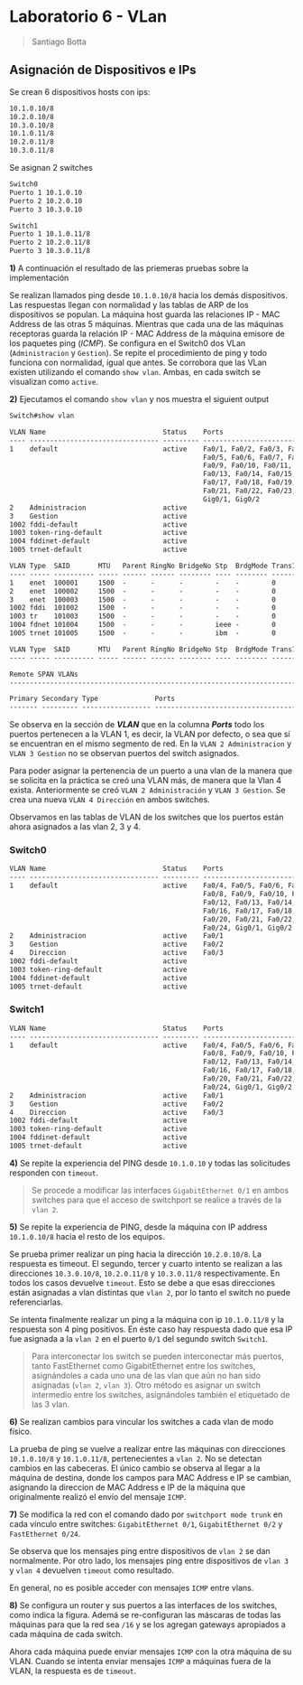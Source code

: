 # Laboratorio 6 - VLan

> Santiago Botta

## Asignación de Dispositivos e IPs

Se crean 6 dispositivos hosts con ips:

```txt
10.1.0.10/8
10.2.0.10/8
10.3.0.10/8
10.1.0.11/8
10.2.0.11/8
10.3.0.11/8
```

Se asignan 2 switches

```txt
Switch0
Puerto 1 10.1.0.10
Puerto 2 10.2.0.10
Puerto 3 10.3.0.10

Switch1
Puerto 1 10.1.0.11/8
Puerto 2 10.2.0.11/8
Puerto 3 10.3.0.11/8
```

**1)** A continuación el resultado de las priemeras pruebas sobre la implementación

Se realizan llamados ping desde `10.1.0.10/8` hacia los demás dispositivos. Las respuestas llegan con normalidad y las tablas de ARP de los dispositivos se populan. La máquina host guarda las relaciones IP - MAC Address de las otras 5 máquinas. Mientras que cada una de las máquinas receptoras guarda la relación IP - MAC Address de la máquina emisore de los paquetes ping (*ICMP*).
Se configura en el Switch0 dos VLan (`Administracion` y `Gestion`). Se repite el procedimiento de ping y todo funciona con normalidad, igual que antes.
Se corrobora que las VLan existen utilizando el comando `show vlan`. Ambas, en cada switch se visualizan como `active`.

**2)** Ejecutamos el comando `show vlan` y nos muestra el siguient output

```txt
Switch#show vlan

VLAN Name                             Status    Ports
---- -------------------------------- --------- -------------------------------
1    default                          active    Fa0/1, Fa0/2, Fa0/3, Fa0/4
                                                Fa0/5, Fa0/6, Fa0/7, Fa0/8
                                                Fa0/9, Fa0/10, Fa0/11, Fa0/12
                                                Fa0/13, Fa0/14, Fa0/15, Fa0/16
                                                Fa0/17, Fa0/18, Fa0/19, Fa0/20
                                                Fa0/21, Fa0/22, Fa0/23, Fa0/24
                                                Gig0/1, Gig0/2
2    Administracion                   active
3    Gestion                          active
1002 fddi-default                     active
1003 token-ring-default               active
1004 fddinet-default                  active
1005 trnet-default                    active

VLAN Type  SAID       MTU   Parent RingNo BridgeNo Stp  BrdgMode Trans1 Trans2
---- ----- ---------- ----- ------ ------ -------- ---- -------- ------ ------
1    enet  100001     1500  -      -      -        -    -        0      0
2    enet  100002     1500  -      -      -        -    -        0      0
3    enet  100003     1500  -      -      -        -    -        0      0
1002 fddi  101002     1500  -      -      -        -    -        0      0
1003 tr    101003     1500  -      -      -        -    -        0      0
1004 fdnet 101004     1500  -      -      -        ieee -        0      0
1005 trnet 101005     1500  -      -      -        ibm  -        0      0

VLAN Type  SAID       MTU   Parent RingNo BridgeNo Stp  BrdgMode Trans1 Trans2
---- ----- ---------- ----- ------ ------ -------- ---- -------- ------ ------

Remote SPAN VLANs
------------------------------------------------------------------------------

Primary Secondary Type              Ports
------- --------- ----------------- ------------------------------------------
```

Se observa en la sección de ***VLAN*** que en la columna ***Ports*** todo los puertos pertenecen a la VLAN 1, es decir, la VLAN por defecto, o sea que sí se encuentran en el mismo segmento de red. En la `VLAN 2 Administracion`  y `VLAN 3 Gestion` no se observan puertos del switch asignados.

Para poder asignar la pertenencia de un puerto a una vlan de la manera que se solicita en la práctica se creó una VLAN más, de manera que la Vlan 4 exista. Anteriormente se creó `VLAN 2 Administración` y `VLAN 3 Gestion`. Se crea una nueva `VLAN 4 Dirección` en ambos switches.

Observamos en las tablas de VLAN de los switches que los puertos están ahora asignados a las vlan 2, 3 y 4.

### Switch0

```txt
VLAN Name                             Status    Ports
---- -------------------------------- --------- -------------------------------
1    default                          active    Fa0/4, Fa0/5, Fa0/6, Fa0/7
                                                Fa0/8, Fa0/9, Fa0/10, Fa0/11
                                                Fa0/12, Fa0/13, Fa0/14, Fa0/15
                                                Fa0/16, Fa0/17, Fa0/18, Fa0/19
                                                Fa0/20, Fa0/21, Fa0/22, Fa0/23
                                                Fa0/24, Gig0/1, Gig0/2
2    Administracion                   active    Fa0/1
3    Gestion                          active    Fa0/2
4    Direccion                        active    Fa0/3
1002 fddi-default                     active
1003 token-ring-default               active
1004 fddinet-default                  active
1005 trnet-default                    active
```

### Switch1

```txt
VLAN Name                             Status    Ports
---- -------------------------------- --------- -------------------------------
1    default                          active    Fa0/4, Fa0/5, Fa0/6, Fa0/7
                                                Fa0/8, Fa0/9, Fa0/10, Fa0/11
                                                Fa0/12, Fa0/13, Fa0/14, Fa0/15
                                                Fa0/16, Fa0/17, Fa0/18, Fa0/19
                                                Fa0/20, Fa0/21, Fa0/22, Fa0/23
                                                Fa0/24, Gig0/1, Gig0/2
2    Administracion                   active    Fa0/1
3    Gestion                          active    Fa0/2
4    Direccion                        active    Fa0/3
1002 fddi-default                     active
1003 token-ring-default               active
1004 fddinet-default                  active
1005 trnet-default                    active
```

**4)** Se repite la experiencia del PING desde `10.1.0.10` y todas las solicitudes responden con `timeout`.

> Se procede a modificar las interfaces `GigabitEthernet 0/1` en ambos switches para que el acceso de switchport se realice a través de la `vlan 2`.

**5)** Se repite la experiencia de PING, desde la máquina con IP address `10.1.0.10/8` hacia el resto de los equipos.

Se prueba primer realizar un ping hacia la dirección `10.2.0.10/8`. La respuesta es timeout. El segundo, tercer y cuarto intento se realizan a las direcciones `10.3.0.10/8`, `10.2.0.11/8` y `10.3.0.11/8` respectivamente. En todos los casos devuelve `timeout`. Esto se debe a que esas direcciones están asignadas a vlan distintas que `vlan 2`, por lo tanto el switch no puede referenciarlas.

Se intenta finalmente realizar un ping a la máquina con ip `10.1.0.11/8` y la respuesta son 4 ping positivos. En éste caso hay respuesta dado que esa IP fue asignada a la `vlan 2` en el puerto `0/1` del segundo switch `Switch1`.

> Para interconectar los switch se pueden interconectar más puertos, tanto FastEthernet como GigabitEthernet entre los switches, asignándoles a cada uno una de las vlan que aún no han sido asignadas (`vlan 2`, `vlan 3`). Otro método es asignar un switch intermedio entre los switches, asignándoles también el etiquetado de las 3 vlan.

**6)** Se realizan cambios para vincular los switches a cada vlan de modo físico.

La prueba de ping se vuelve a realizar entre las máquinas con direcciones `10.1.0.10/8` y `10.1.0.11/8`, pertenecientes a `vlan 2`. No se detectan cambios en las cabeceras. El único cambio se observa al llegar a la máquina de destina, donde los campos para MAC Address e IP se cambian, asignando la direccion de MAC Address e IP de la máquina que originalmente realizó el envío del mensaje `ICMP`.

**7)** Se modifica la red con el comando dado por `switchport mode trunk` en cada vínculo entre switches: `GigabitEthernet 0/1`, `GigabitEthernet 0/2` y `FastEthernet 0/24`.

Se observa que los mensajes ping entre dispositivos de `vlan 2` se dan normalmente. Por otro lado, los mensajes ping entre dispositivos de `vlan 3` y `vlan 4` devuelven `timeout` como resultado.

En general, no es posible acceder con mensajes `ICMP` entre vlans.

**8)** Se configura un router y sus puertos a las interfaces de los switches, como indica la figura. Ademá se re-configuran las máscaras de todas las máquinas para que la red sea `/16` y se los agregan gateways apropiados a cada máquina de cada switch.

Ahora cada máquina puede enviar mensajes `ICMP` con la otra máquina de su VLAN. Cuando se intenta enviar mensajes `ICMP` a máquinas fuera de la VLAN, la respuesta es de `timeout`.
